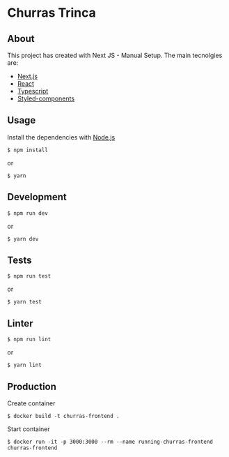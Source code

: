 # Churras Trinca

## About
This project has created with Next JS - Manual Setup. The main tecnolgies are: 
* [Next.js](https://github.com/vercel/next.js)
* [React](https://github.com/facebook/react/)
* [Typescript](https://www.typescriptlang.org/)
* [Styled-components](https://styled-components.com/)

## Usage
Install  the dependencies with [Node.js](https://nodejs.org/en/)

```
$ npm install
```

or 

```
$ yarn
```
## Development

```
$ npm run dev
```
or
```
$ yarn dev
```

## Tests

```
$ npm run test
```
or
```
$ yarn test
```

## Linter

```
$ npm run lint
```
or
```
$ yarn lint
```

## Production 

Create container

```
$ docker build -t churras-frontend .
```

Start container

```
$ docker run -it -p 3000:3000 --rm --name running-churras-frontend churras-frontend
```
